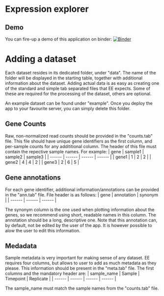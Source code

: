 # Expression explorer

## Demo

You can fire-up a demo of this application on binder:
[![Binder](https://mybinder.org/badge_logo.svg)](https://mybinder.org/v2/gh/basf/expression_explorer/master?urlpath=shiny/app/)

# Adding a dataset

Each dataset resides in its dedicated folder, under "data". The name of the folder will be displayed in the starting table, together with additional information about the dataset. Adding actual data is as easy as creating one of the standard and simple tab separated files that EE expects. Some of these are required for the processing of the dataset, others are optional.

An example dataset can be found under "example". Once you deploy the app to your favourite server, you can simply delete this folder.

## Gene Counts
Raw, non-normalized read counts should be provided in the "counts.tab" file. This file should have unique gene identifiers as the first column, and per-sample counts for any addititional column. The header of this file must contain the repective sample names.
For example:
| gene | sample1 | sample2 | sample3 |
| ------ | ------ | ------ | ------ |
| gene1 | 1 | 2 | 2 |
| gene2 | 4 | 4 | 2 |
| gene3 | 2 | 6 | 5 |

## Gene annotations
For each gene identifier, additional information/annotations can be provided in the "ann.tab" file. File header is as follows:
| gene | annotation | synonym |
| ------ | ------ | ------ |

The synonym column is the one used when plotting information about the genes, so we recommend using short, readable names in this column. The annotation should be a long, descriptive one. Note that this annotation can, by default, not be edited by the user of the app. It is however possible to alow the user to edit this information.

## Medadata
Sample metadata is very important for making sense of any dataset. EE requires four columns, but allows to user to add as much metadata as they please. This information should be present in the "meta.tab" file. The first columns and the mandatory header are:
| sample_name | Sample | Timepoint | Replicate |
| ------ | ------ | ------ | ------ |

The sample_name must match the sample names from the "counts.tab" file. 
